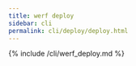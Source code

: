 ```yaml
---
title: werf deploy
sidebar: cli
permalink: cli/deploy/deploy.html
---
```


{% include /cli/werf_deploy.md %}
